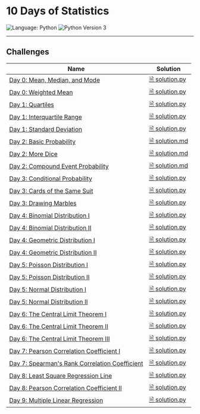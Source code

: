# 10 Days of Statistics

![Language: Python](https://img.shields.io/badge/Language-Python-informational?style=flat-square)
![Python Version 3](https://img.shields.io/badge/Python-3-informational?logo=Python&logoColor=ffd343&style=flat-square)

---

## Challenges

| Name | Solution |
|------|----------|
| [Day 0: Mean, Median, and Mode](https://www.hackerrank.com/challenges/s10-basic-statistics) | [ 🗎 solution.py](./Day%200%20-%20Mean%2C%20Median%2C%20and%20Mode/solution.py) |
| [Day 0: Weighted Mean](https://www.hackerrank.com/challenges/s10-weighted-mean) | [ 🗎 solution.py](./Day%200%20-%20Weighted%20Mean/solution.py) |
| [Day 1: Quartiles](https://www.hackerrank.com/challenges/s10-quartiles) | [ 🗎 solution.py](./Day%201%20-%20Quartiles/solution.py) |
| [Day 1: Interquartile Range](https://www.hackerrank.com/challenges/s10-interquartile-range) | [ 🗎 solution.py](./Day%201%20-%20Interquartile%20Range/solution.py) |
| [Day 1: Standard Deviation](https://www.hackerrank.com/challenges/s10-standard-deviation) | [ 🗎 solution.py](./Day%201%20-%20Standard%20Deviation/solution.py) |
| [Day 2: Basic Probability](https://www.hackerrank.com/challenges/s10-mcq-1) | [ 🗎 solution.md](./Day%202%20-%20Basic%20Probability/solution.md) |
| [Day 2: More Dice](https://www.hackerrank.com/challenges/s10-mcq-2) | [ 🗎 solution.md](./Day%202%20-%20More%20Dice/solution.md) |
| [Day 2: Compound Event Probability](https://www.hackerrank.com/challenges/s10-mcq-3) | [ 🗎 solution.md](./Day%202%20-%20Compound%20Event%20Probability/solution.md) |
| [Day 3: Conditional Probability](https://www.hackerrank.com/challenges/s10-mcq-4) | [ 🗎 solution.py](./Day%203%20-%20Conditional%20Probability/solution.py) |
| [Day 3: Cards of the Same Suit](https://www.hackerrank.com/challenges/s10-mcq-5) | [ 🗎 solution.py](./Day%203%20-%20Cards%20of%20the%20Same%20Suit/solution.py) |
| [Day 3: Drawing Marbles](https://www.hackerrank.com/challenges/s10-mcq-6) | [ 🗎 solution.py](./Day%203%20-%20Drawing%20Marbles/solution.py) |
| [Day 4: Binomial Distribution I](https://www.hackerrank.com/challenges/s10-binomial-distribution-1) | [ 🗎 solution.py](./Day%204%20-%20Binomial%20Distribution%20I/solution.py) |
| [Day 4: Binomial Distribution II](https://www.hackerrank.com/challenges/s10-binomial-distribution-2) | [ 🗎 solution.py](./Day%204%20-%20Binomial%20Distribution%20II/solution.py) |
| [Day 4: Geometric Distribution I](https://www.hackerrank.com/challenges/s10-geometric-distribution-1) | [ 🗎 solution.py](./Day%204%20-%20Geometric%20Distribution%20I/solution.py) |
| [Day 4: Geometric Distribution II](https://www.hackerrank.com/challenges/s10-geometric-distribution-2) | [ 🗎 solution.py](./Day%204%20-%20Geometric%20Distribution%20II/solution.py) |
| [Day 5: Poisson Distribution I](https://www.hackerrank.com/challenges/s10-poisson-distribution-1) | [ 🗎 solution.py](./Day%205%20-%20Poisson%20Distribution%20I/solution.py) |
| [Day 5: Poisson Distribution II](https://www.hackerrank.com/challenges/s10-poisson-distribution-2) | [ 🗎 solution.py](./Day%205%20-%20Poisson%20Distribution%20II/solution.py) |
| [Day 5: Normal Distribution I](https://www.hackerrank.com/challenges/s10-normal-distribution-1) | [ 🗎 solution.py](./Day%205%20-%20Normal%20Distribution%20I/solution.py) |
| [Day 5: Normal Distribution II](https://www.hackerrank.com/challenges/s10-normal-distribution-2) | [ 🗎 solution.py](./Day%205%20-%20Normal%20Distribution%20II/solution.py) |
| [Day 6: The Central Limit Theorem I](https://www.hackerrank.com/challenges/s10-the-central-limit-theorem-1) | [ 🗎 solution.py](./Day%206%20-%20The%20Central%20Limit%20Theorem%20I/solution.py) |
| [Day 6: The Central Limit Theorem II](https://www.hackerrank.com/challenges/s10-the-central-limit-theorem-2) | [ 🗎 solution.py](./Day%206%20-%20The%20Central%20Limit%20Theorem%20II/solution.py) |
| [Day 6: The Central Limit Theorem III](https://www.hackerrank.com/challenges/s10-the-central-limit-theorem-3) | [ 🗎 solution.py](./Day%206%20-%20The%20Central%20Limit%20Theorem%20III/solution.py) |
| [Day 7: Pearson Correlation Coefficient I](https://www.hackerrank.com/challenges/s10-pearson-correlation-coefficient) | [ 🗎 solution.py](./Day%207%20-%20Pearson%20Correlation%20Coefficient%20I/solution.py) |
| [Day 7: Spearman's Rank Correlation Coefficient](https://www.hackerrank.com/challenges/s10-spearman-rank-correlation-coefficient) | [ 🗎 solution.py](./Day%207%20-%20Spearman%27s%20Rank%20Correlation%20Coefficient/solution.py) |
| [Day 8: Least Square Regression Line](https://www.hackerrank.com/challenges/s10-least-square-regression-line) | [ 🗎 solution.py](./Day%208%20-%20Least%20Square%20Regression%20Line/solution.py) |
| [Day 8: Pearson Correlation Coefficient II](https://www.hackerrank.com/challenges/s10-mcq-7) | [ 🗎 solution.py](./Day%208%20-%20Pearson%20Correlation%20Coefficient%20II/solution.py) |
| [Day 9: Multiple Linear Regression](https://www.hackerrank.com/challenges/s10-multiple-linear-regression) | [ 🗎 solution.py](./Day%209%20-%20Multiple%20Linear%20Regression/solution.py) |
